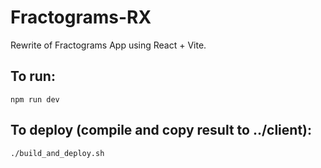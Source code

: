 # Fractograms-RX

Rewrite of Fractograms App using React + Vite.

## To run:

```
npm run dev
```

## To deploy (compile and copy result to ../client):

```
./build_and_deploy.sh
```
